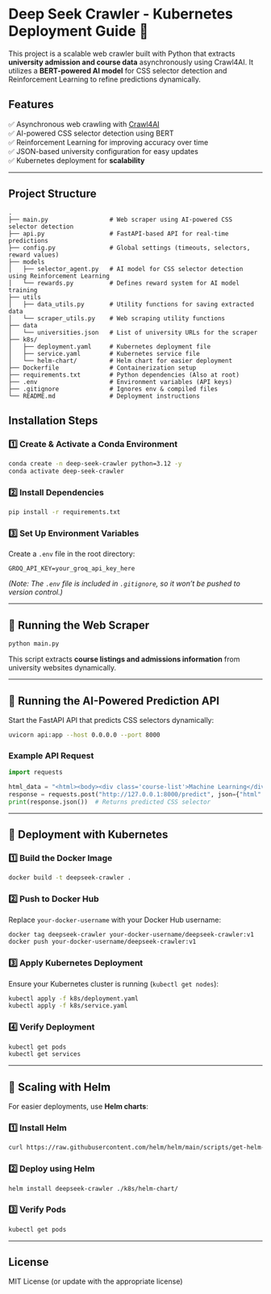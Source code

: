 # **Deep Seek Crawler - Kubernetes Deployment Guide** 🚀

This project is a scalable web crawler built with Python that extracts **university admission and course data** asynchronously using Crawl4AI. It utilizes a **BERT-powered AI model** for CSS selector detection and Reinforcement Learning to refine predictions dynamically.

## **Features**
✅ Asynchronous web crawling with [Crawl4AI](https://pypi.org/project/Crawl4AI/)  
✅ AI-powered CSS selector detection using BERT  
✅ Reinforcement Learning for improving accuracy over time  
✅ JSON-based university configuration for easy updates  
✅ Kubernetes deployment for **scalability**

---

## **Project Structure**
```
.
├── main.py                 # Web scraper using AI-powered CSS selector detection
├── api.py                  # FastAPI-based API for real-time predictions
├── config.py               # Global settings (timeouts, selectors, reward values)
├── models
│   ├── selector_agent.py   # AI model for CSS selector detection using Reinforcement Learning
│   └── rewards.py          # Defines reward system for AI model training
├── utils
│   ├── data_utils.py       # Utility functions for saving extracted data
│   └── scraper_utils.py    # Web scraping utility functions
├── data
│   └── universities.json   # List of university URLs for the scraper
├── k8s/
│   ├── deployment.yaml     # Kubernetes deployment file
│   ├── service.yaml        # Kubernetes service file
│   └── helm-chart/         # Helm chart for easier deployment
├── Dockerfile              # Containerization setup
├── requirements.txt        # Python dependencies (Also at root)
├── .env                    # Environment variables (API keys)
├── .gitignore              # Ignores env & compiled files
└── README.md               # Deployment instructions
```

## **Installation Steps**
### **1️⃣ Create & Activate a Conda Environment**
```bash
conda create -n deep-seek-crawler python=3.12 -y
conda activate deep-seek-crawler
```

### **2️⃣ Install Dependencies**
```bash
pip install -r requirements.txt
```

### **3️⃣ Set Up Environment Variables**
Create a `.env` file in the root directory:
```
GROQ_API_KEY=your_groq_api_key_here
```
*(Note: The `.env` file is included in `.gitignore`, so it won’t be pushed to version control.)*

---

## **🚀 Running the Web Scraper**
```bash
python main.py
```
This script extracts **course listings and admissions information** from university websites dynamically.

---

## **🚀 Running the AI-Powered Prediction API**
Start the FastAPI API that predicts CSS selectors dynamically:
```bash
uvicorn api:app --host 0.0.0.0 --port 8000
```

### **Example API Request**
```python
import requests

html_data = "<html><body><div class='course-list'>Machine Learning</div></body></html>"
response = requests.post("http://127.0.0.1:8000/predict", json={"html": html_data})
print(response.json())  # Returns predicted CSS selector
```

---

## **🚀 Deployment with Kubernetes**
### **1️⃣ Build the Docker Image**
```bash
docker build -t deepseek-crawler .
```

### **2️⃣ Push to Docker Hub**
Replace `your-docker-username` with your Docker Hub username:
```bash
docker tag deepseek-crawler your-docker-username/deepseek-crawler:v1
docker push your-docker-username/deepseek-crawler:v1
```

### **3️⃣ Apply Kubernetes Deployment**
Ensure your Kubernetes cluster is running (`kubectl get nodes`):
```bash
kubectl apply -f k8s/deployment.yaml
kubectl apply -f k8s/service.yaml
```

### **4️⃣ Verify Deployment**
```bash
kubectl get pods
kubectl get services
```

---

## **🚀 Scaling with Helm**
For easier deployments, use **Helm charts**:

### **1️⃣ Install Helm**
```bash
curl https://raw.githubusercontent.com/helm/helm/main/scripts/get-helm-3 | bash
```

### **2️⃣ Deploy using Helm**
```bash
helm install deepseek-crawler ./k8s/helm-chart/
```

### **3️⃣ Verify Pods**
```bash
kubectl get pods
```

---

## **License**
MIT License (or update with the appropriate license)
